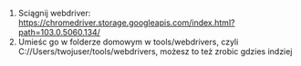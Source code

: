 1. Sciągnij webdriver: https://chromedriver.storage.googleapis.com/index.html?path=103.0.5060.134/
2. Umieśc go w folderze domowym w tools/webdrivers, czyli C://Users/twojuser/tools/webdrivers, możesz to też zrobic
gdzies indziej

